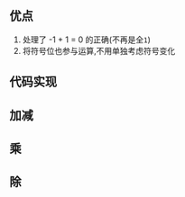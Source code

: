 优点 
-----------------------
1. 处理了 -1 +  1 = 0 的正确(不再是全`1`)
2. 将符号位也参与运算,不用单独考虑符号变化


代码实现
----------------------

加减
---------------------
乘
--------------------
除
--------------------

